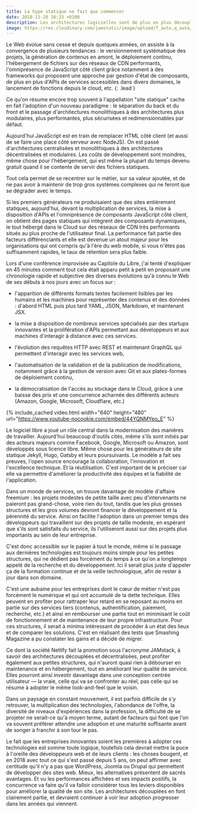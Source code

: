 ```yaml
---
title: La hype statique ne fait que commencer
date: 2018-11-20 16:33 +0100
description: Les architectures logicielles sont de plus en plus découplées et modulaires, et permettent de générer des applications web performantes à moindre coût.
image: https://res.cloudinary.com/jamstatic/image/upload/f_auto,q_auto/v1542901110/hype-statique.png
---
```


Le Web évolue sans cesse et depuis quelques années, on assiste à la convergence
de plusieurs tendances : le versionnement systématique des projets, la
génération de contenus en amont, le déploiement continu,  l'hébergement de
fichiers sur des réseaux de CDN performants, l'omniprésence de JavaScript côté
client grâce notamment à des frameworks qui proposent une approche par gestion
d'état de composants, de plus en plus d'APIs de services accessibles dans divers
domaines, le lancement de fonctions depuis le cloud, etc.
{: .lead }

Ce qu'on résume encore trop souvent à l'appellation "site statique" cache en
fait l'adoption d'un nouveau paradigme : le séparation du back et du front et le
passage d'architectures monolithiques à des architectures plus modulaires, plus
performantes, plus sécurisées et redimensionnables par défaut.

Aujourd'hui JavaScript est en train de remplacer HTML côté client (et aussi de
se faire une place côté serveur avec NodeJS). On est passé d'architectures
centralisées et monolithiques à des architectures décentralisées et modulaires.
Les coûts de développement sont moindres, même chose pour l'hébergement, qui est
même la plupart du temps devenu gratuit quand il se contente de servir des
fichiers statiques.

Tout cela permet de se recentrer sur le métier, sur sa valeur ajoutée,
et de ne pas avoir à maintenir de trop gros systèmes complexes qui
ne feront que se dégrader avec le temps.

Si les premiers générateurs ne produisaient que des sites entièrement statiques,
aujourd'hui, devant la multiplication de services, la mise à disposition d'APIs
et l'omniprésence de composants JavaScript côté client, on obtient des pages statiques
qui intègrent des composants dynamiques, le tout hébergé dans le Cloud sur des
réseaux de CDN très performants situés au plus proche de l'utilisateur final.
La performance fait partie des facteurs différenciants et elle est devenue un atout
majeur pour les organisations qui ont compris qu'à l'ère du web mobile, si vous
n'êtes pas suffisamment rapides, le taux de rétention sera plus faible.

Lors d'une conférence improvisée au Capitole du Libre, j'ai tenté d'expliquer en 45 minutes
comment tout cela était apparu petit à petit en proposant une chronologie rapide
et subjective des diverses évolutions qu'à connu le Web de ses débuts à nos jours avec
un focus sur :

 - l'apparition de différents formats textes facilement lisibles par les humains
   et les machines pour représenter des contenus et des données : d'abord HTML
   puis plus tard YAML, JSON, Markdown, et maintenant JSX.

 - la mise à disposition de nombreux services spécialisés par des startups
   innovantes et la prolifération d'APIs permettant aux développeurs et aux
   machines d'interagir à distance avec ces services.

 - l'évolution des requêtes HTTP avec REST et maintenant GraphQL qui permettent
   d'interagir avec les services web,

 - l'automatisation de la validation et de la publication de modifications,
   notamment grâce à la gestion de version avec Git et aux plates-formes de déploiement
   continu,

 - la démocratisation de l'accès au stockage dans le Cloud, grâce à une
   baisse des prix et une concurrence acharnée des différents acteurs (Amazon,
   Google, Microsoft, Cloudflare, etc.)

{% include_cached video.html width="640" height="480"
url="https://www.youtube-nocookie.com/embed/44YQNMYeo_E" %}

Le logiciel libre a joué un rôle central dans la modernisation des manières de
travailler. Aujourd'hui beaucoup d'outils cités, même s'ils sont initiés par
des acteurs majeurs comme Facebook, Google, Microsoft ou Amazon, sont développés
sous licence libre. Même chose pour les générateurs de site statique Jekyll,
Hugo, Gatsby et leurs poursuivants. Le modèle a fait ses preuves, l'open source
encourage la collaboration, l'innovation et l'excellence technique.
Et la réutilisation. C'est important de le préciser car elle va permettre
d'améliorer la productivité des équipes et la fiabilité de l'application.

Dans un monde de services, on trouve davantage de modèle d'affaire freemium :
les projets modestes de petite taille avec peu d'intervenants ne paieront pas
grand-chose, voire rien du tout, tandis que les plus grosses structures et les
gros volumes devront financer le développement et la pérennité du service. Ainsi
on facilite l'adoption dans un premier temps des développeurs qui travaillent
sur des projets de taille modeste, en espérant que s'ils sont satisfaits du
service, ils l'utiliseront aussi sur des projets plus importants au sein de leur
entreprise.

C'est donc accessible sur le papier à tout le monde, même si le passage aux
dernières technologies est toujours moins simple pour les petites structures,
qui ne dédient pas forcément du temps à ce qu'on a longtemps appelé de la
recherche et du développement. Ici il serait plus juste d'appeler ça de la
formation continue et de la veille technologique, afin de rester à jour dans son
domaine.

C'est une aubaine pour les entreprises dont le cœur de métier n'est pas
forcément le numérique et qui ont accumulé de la dette technique. Elles peuvent
en profiter pour rattraper leur retard en se reposant au moins en partie sur des
services tiers (contenus, authentification, paiement, recherche, etc.) et ainsi
en rembourser une partie tout en minimisant le coût de fonctionnement et de
maintenance de leur propre infrastructure. Pour ces structures, il serait à
minima intéressant de procéder à un état des lieux et de comparer les solutions.
C'est en réalisant des tests que Smashing Magazine a pu constater les gains et a décidé de migrer.

Ce dont la société Netlify fait la promotion sous l'acronyme JAMstack, à
savoir des architectures découplées et décentralisées, peut profiter également
aux petites structures, qui n'auront quasi rien à débourser en maintenance et en
hébergement, tout en améliorant leur qualité de service. Elles pourront ainsi
investir davantage dans une conception centrée utilisateur — la vraie,
celle qui va se confronter au réel, pas celle qui se résume à adopter
le même look-and-feel que le voisin.

Dans un paysage en constant mouvement, il est parfois difficile de s'y
retrouver, la multiplication des technologies, l'abondance de l'offre, la
diversité de niveaux d'expériences dans la profession, la difficulté de se projeter ne serait-ce
qu'à moyen terme, autant de facteurs qui font que l'on va souvent préférer attendre une
adoption et une maturité suffisante avant de songer à franchir à son tour le pas.

Le fait que les entreprises innovantes soient les premières à adopter ces
technologies est somme toute logique, toutefois cela devrait mettre la puce à l'oreille des
développeurs web et de leurs clients : les choses bougent, et en 2018 avec tout
ce qui s'est passé depuis 5 ans, on peut affirmer avec certitude qu'il n'y
a pas que WordPress, Joomla ou Drupal qui permettent de développer des sites web.
Mieux, les alternatives présentent de sacrés avantages. Et vu les performances affichées et ses impacts positifs, la concurrence va
faire qu'il va falloir considérer tous les leviers disponibles pour améliorer la qualité de son site.
Les architectures découplées en font clairement partie, et devraient continuer à voir leur adoption progresser dans les années qui viennent.
